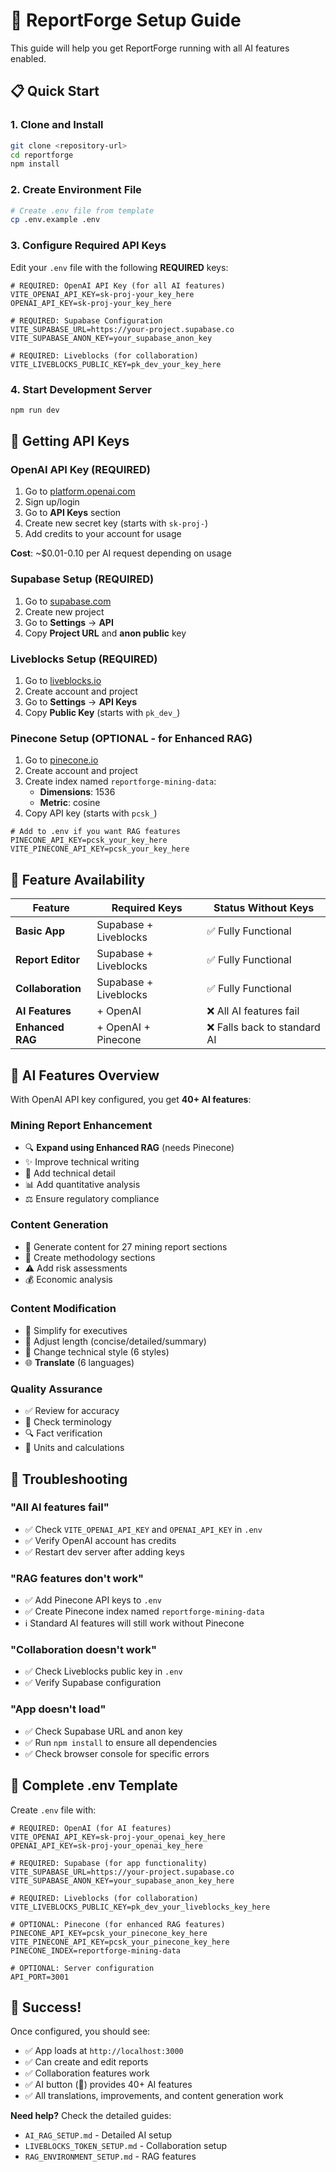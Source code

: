 # 🚀 ReportForge Setup Guide

This guide will help you get ReportForge running with all AI features enabled.

## 📋 Quick Start

### 1. **Clone and Install**
```bash
git clone <repository-url>
cd reportforge
npm install
```

### 2. **Create Environment File**
```bash
# Create .env file from template
cp .env.example .env
```

### 3. **Configure Required API Keys**
Edit your `.env` file with the following **REQUIRED** keys:

```env
# REQUIRED: OpenAI API Key (for all AI features)
VITE_OPENAI_API_KEY=sk-proj-your_key_here
OPENAI_API_KEY=sk-proj-your_key_here

# REQUIRED: Supabase Configuration
VITE_SUPABASE_URL=https://your-project.supabase.co
VITE_SUPABASE_ANON_KEY=your_supabase_anon_key

# REQUIRED: Liveblocks (for collaboration)
VITE_LIVEBLOCKS_PUBLIC_KEY=pk_dev_your_key_here
```

### 4. **Start Development Server**
```bash
npm run dev
```

## 🔑 Getting API Keys

### **OpenAI API Key** (REQUIRED)
1. Go to [platform.openai.com](https://platform.openai.com)
2. Sign up/login
3. Go to **API Keys** section
4. Create new secret key (starts with `sk-proj-`)
5. Add credits to your account for usage

**Cost**: ~$0.01-0.10 per AI request depending on usage

### **Supabase Setup** (REQUIRED)
1. Go to [supabase.com](https://supabase.com)
2. Create new project
3. Go to **Settings** → **API**
4. Copy **Project URL** and **anon public** key

### **Liveblocks Setup** (REQUIRED)
1. Go to [liveblocks.io](https://liveblocks.io)
2. Create account and project
3. Go to **Settings** → **API Keys**
4. Copy **Public Key** (starts with `pk_dev_`)

### **Pinecone Setup** (OPTIONAL - for Enhanced RAG)
1. Go to [pinecone.io](https://pinecone.io)
2. Create account and project
3. Create index named `reportforge-mining-data`:
   - **Dimensions**: 1536
   - **Metric**: cosine
4. Copy API key (starts with `pcsk_`)

```env
# Add to .env if you want RAG features
PINECONE_API_KEY=pcsk_your_key_here
VITE_PINECONE_API_KEY=pcsk_your_key_here
```

## 🎯 Feature Availability

| Feature | Required Keys | Status Without Keys |
|---------|---------------|-------------------|
| **Basic App** | Supabase + Liveblocks | ✅ Fully Functional |
| **Report Editor** | Supabase + Liveblocks | ✅ Fully Functional |
| **Collaboration** | Supabase + Liveblocks | ✅ Fully Functional |
| **AI Features** | + OpenAI | ❌ All AI features fail |
| **Enhanced RAG** | + OpenAI + Pinecone | ❌ Falls back to standard AI |

## 🤖 AI Features Overview

With OpenAI API key configured, you get **40+ AI features**:

### **Mining Report Enhancement**
- 🔍 **Expand using Enhanced RAG** (needs Pinecone)
- ✨ Improve technical writing
- 🔧 Add technical detail
- 📊 Add quantitative analysis
- ⚖️ Ensure regulatory compliance

### **Content Generation**
- 📝 Generate content for 27 mining report sections
- 🔬 Create methodology sections
- ⚠️ Add risk assessments
- 💰 Economic analysis

### **Content Modification**
- 👔 Simplify for executives
- 📏 Adjust length (concise/detailed/summary)
- 🎨 Change technical style (6 styles)
- 🌐 **Translate** (6 languages)

### **Quality Assurance**
- ✅ Review for accuracy
- 📖 Check terminology
- 🔍 Fact verification
- 🧮 Units and calculations

## 🚨 Troubleshooting

### **"All AI features fail"**
- ✅ Check `VITE_OPENAI_API_KEY` and `OPENAI_API_KEY` in `.env`
- ✅ Verify OpenAI account has credits
- ✅ Restart dev server after adding keys

### **"RAG features don't work"**
- ✅ Add Pinecone API keys to `.env`
- ✅ Create Pinecone index named `reportforge-mining-data`
- ℹ️ Standard AI features will still work without Pinecone

### **"Collaboration doesn't work"**
- ✅ Check Liveblocks public key in `.env`
- ✅ Verify Supabase configuration

### **"App doesn't load"**
- ✅ Check Supabase URL and anon key
- ✅ Run `npm install` to ensure all dependencies
- ✅ Check browser console for specific errors

## 📂 Complete .env Template

Create `.env` file with:

```env
# REQUIRED: OpenAI (for AI features)
VITE_OPENAI_API_KEY=sk-proj-your_openai_key_here
OPENAI_API_KEY=sk-proj-your_openai_key_here

# REQUIRED: Supabase (for app functionality)
VITE_SUPABASE_URL=https://your-project.supabase.co
VITE_SUPABASE_ANON_KEY=your_supabase_anon_key_here

# REQUIRED: Liveblocks (for collaboration)
VITE_LIVEBLOCKS_PUBLIC_KEY=pk_dev_your_liveblocks_key_here

# OPTIONAL: Pinecone (for enhanced RAG features)
PINECONE_API_KEY=pcsk_your_pinecone_key_here
VITE_PINECONE_API_KEY=pcsk_your_pinecone_key_here
PINECONE_INDEX=reportforge-mining-data

# OPTIONAL: Server configuration
API_PORT=3001
```

## 🎉 Success!

Once configured, you should see:
- ✅ App loads at `http://localhost:3000`
- ✅ Can create and edit reports
- ✅ Collaboration features work
- ✅ AI button (🤖) provides 40+ AI features
- ✅ All translations, improvements, and content generation work

**Need help?** Check the detailed guides:
- `AI_RAG_SETUP.md` - Detailed AI setup
- `LIVEBLOCKS_TOKEN_SETUP.md` - Collaboration setup
- `RAG_ENVIRONMENT_SETUP.md` - RAG features
